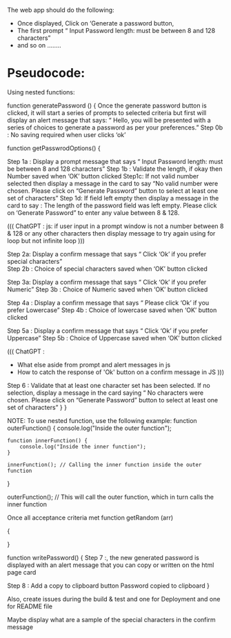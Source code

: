 The web app should do the following:
- Once displayed, Click on ‘Generate a password button,
- The first prompt “ Input Password length: must be between 8 and 128 characters”
- and so on ……..

# Pseudocode:

Using nested functions:

function generatePassword ()
{
Once the generate password button is clicked, it will start a series of prompts to selected criteria but first will display an alert message that says: “ Hello, you will be presented with a series of choices to generate a password as per your preferences.”
Step 0b : No saving required when user clicks ‘ok’

function getPasswrodOptions()
   {

Step 1a : Display a prompt message that says “ Input Password length: must be between 8 and 128 characters”
Step 1b : Validate the length, if okay then Number saved when ‘OK’ button clicked
 Step1c: If not valid number selected then display a message in the card to say “No valid number were chosen. Please click on “Generate Password” button to select at least one set of characters” 
Step 1d: If field left empty then  display a message in the card to say : The length of the password field was left empty. Please click on ‘Generate Password” to enter any value between 8 & 128.

((( ChatGPT : 
js: if user input in a prompt window is not a number between 8 & 128 or any other characters then display message to try again using for loop but not infinite loop
)))


Step 2a: Display a confirm message that says “ Click ‘Ok’ if you prefer special characters”  
Step 2b : Choice of special characters saved when ‘OK’ button clicked

Step 3a: Display a confirm message that says “ Click ‘Ok’ if you prefer Numeric” 
Step 3b : Choice of Numeric saved when ‘OK’ button clicked

Step 4a : Display a confirm message that says “ Please click ‘Ok’ if you prefer Lowercase”
Step 4b : Choice of lowercase saved when ‘OK’ button clicked

Step 5a : Display a confirm message that says “ Click ‘Ok’ if you prefer Uppercase” 
Step 5b : Choice of Uppercase saved when ‘OK’ button clicked

((( ChatGPT :
- What else aside from prompt and alert messages in js
- How to catch the response of 'Ok' button on a confirm message in JS
)))



Step 6 : Validate that at least one character set has been selected.
If no selection, display a message in the card saying “ No characters were chosen. Please click on “Generate Password” button to select at least one set of characters” 
    }
 }

NOTE: To use nested function, use the following example:
function outerFunction() {
    console.log("Inside the outer function");

    function innerFunction() {
        console.log("Inside the inner function");
    }

    innerFunction(); // Calling the inner function inside the outer function
}

outerFunction(); // This will call the outer function, which in turn calls the inner function

Once all acceptance criteria met
function getRandom (arr)

{

}

function writePassword()
{
Step 7 :, the new generated password is displayed with an alert message that you can copy or written on the html page card

Step 8 : Add a copy to clipboard button
		Password copied to clipboard
}


Also, create issues during the build & test and one for Deployment and one for README file

Maybe display what are a sample of the special characters in the confirm message